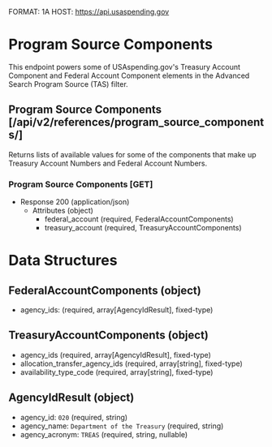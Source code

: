 FORMAT: 1A
HOST: https://api.usaspending.gov

# Program Source Components

This endpoint powers some of USAspending.gov's Treasury Account Component and Federal Account Component elements in the Advanced Search Program Source (TAS) filter.

## Program Source Components [/api/v2/references/program_source_components/]

Returns lists of available values for some of the components that make up Treasury Account Numbers and Federal Account Numbers.

### Program Source Components [GET]

+ Response 200 (application/json)
    + Attributes (object)
        + federal_account (required, FederalAccountComponents)
        + treasury_account (required, TreasuryAccountComponents)

# Data Structures

## FederalAccountComponents (object)
+ agency_ids: (required, array[AgencyIdResult], fixed-type)

## TreasuryAccountComponents (object)
+ agency_ids (required, array[AgencyIdResult], fixed-type)
+ allocation_transfer_agency_ids (required, array[string], fixed-type)
+ availability_type_code (required, array[string], fixed-type)

## AgencyIdResult (object)
+ agency_id: `020` (required, string)
+ agency_name: `Department of the Treasury` (required, string)
+ agency_acronym: `TREAS` (required, string, nullable)
